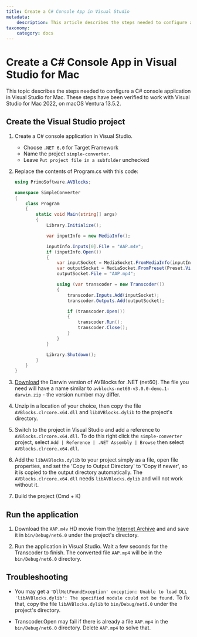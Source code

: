 ```yaml
---
title: Create a C# Console App in Visual Studio
metadata:
    description: This article describes the steps needed to configure a C# console application in Visual Studio for Mac.
taxonomy:
    category: docs
---
```


# Create a C# Console App in Visual Studio for Mac

This topic describes the steps needed to configure a C# console application in Visual Studio for Mac. These steps have been verified to work with Visual Studio for Mac 2022, on macOS Ventura 13.5.2.

## Create the Visual Studio project

1. Create a C# console application in Visual Studio.
    * Choose `.NET 6.0` for Target Framework
    * Name the project `simple-converter`. 
    * Leave `Put project file in a subfolder` unchecked
    
2. Replace the contents of Program.cs with this code:

    ```csharp
    using PrimoSoftware.AVBlocks;

    namespace SimpleConverter
    {
        class Program
        {
            static void Main(string[] args)
            {
                Library.Initialize();

                var inputInfo = new MediaInfo();

                inputInfo.Inputs[0].File = "AAP.m4v";
                if (inputInfo.Open())
                {
                    var inputSocket = MediaSocket.FromMediaInfo(inputInfo);
                    var outputSocket = MediaSocket.FromPreset(Preset.Video.Generic.MP4.Base_H264_AAC);
                    outputSocket.File = "AAP.mp4";

                    using (var transcoder = new Transcoder())
                    {
                        transcoder.Inputs.Add(inputSocket);
                        transcoder.Outputs.Add(outputSocket);

                        if (transcoder.Open())
                        {
                            transcoder.Run();
                            transcoder.Close();
                        }
                    }
                }

                Library.Shutdown();
            }
        }
    }
    ```

4. [Download](https://github.com/avblocks/avblocks-net-core/releases/) the Darwin version of AVBlocks for .NET (net60). The file you need will have a name similar to `avblocks-net60-v3.0.0-demo.1-darwin.zip` - the version number may differ. 
5. Unzip in a location of your choice, then copy the file `AVBlocks.clrcore.x64.dll` and `libAVBlocks.dylib` to the project's directory. 
6. Switch to the project in Visual Studio and add a reference to `AVBlocks.clrcore.x64.dll`. To do this right click the `simple-converter` project, select `Add | Reference | .NET Assembly | Browse` then select `AVBlocks.clrcore.x64.dll`. 
7. Add the `libAVBlocks.dylib` to your project simply as a file, open file properties, and set the 'Copy to Output Directory' to 'Copy if newer', so it is copied to the output directory automatically. The `AVBlocks.clrcore.x64.dll` needs `libAVBlocks.dylib` and will not work without it.
8. Build the project (Cmd + K)

## Run the application

1. Download the `AAP.m4v` HD movie from the [Internet Archive](https://archive.org/details/Wildlife-filming) and and save it in `bin/Debug/net6.0` under the project's directory.

2. Run the application in Visual Studio. Wait a few seconds for the Transcoder to finish. The converted file `AAP.mp4` will be in the `bin/Debug/net6.0` directory.   

## Troubleshooting

* You may get a `'DllNotFoundException' exception: Unable to load DLL 'libAVBlocks.dylib': The specified module could not be found.` To fix that, copy the file `libAVBlocks.dylib` to `bin/Debug/net6.0` under the project's directory.

* Transcoder.Open may fail if there is already a file `AAP.mp4` in the `bin/Debug/net6.0` directory. Delete `AAP.mp4` to solve that.         
